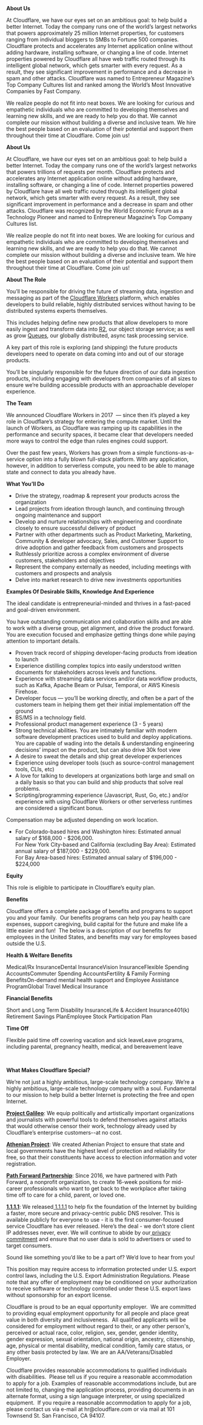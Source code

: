<div class="content-intro">
	<div><strong>About Us</strong></div>
	<div>
		<p><span style="font-weight: 400;">At Cloudflare, we have our eyes set on an ambitious goal: to help build a better Internet. Today the company runs one of the world’s largest networks that powers approximately 25 million Internet properties, for customers ranging from individual bloggers to SMBs to Fortune 500 companies. Cloudflare protects and accelerates any Internet application online without adding hardware, installing software, or changing a line of code. Internet properties powered by Cloudflare all have web traffic routed through its intelligent global network, which gets smarter with every request. As a result, they see significant improvement in performance and a decrease in spam and other attacks. Cloudflare was named to Entrepreneur Magazine’s Top Company Cultures list and ranked among the World’s Most Innovative Companies by Fast Company.</span><span style="font-weight: 400;">&nbsp;</span></p>
		<p><span style="font-weight: 400;">We realize people do not fit into neat boxes. We are looking for curious and empathetic individuals who are committed to developing themselves and learning new skills, and we are ready to help you do that. We cannot complete our mission without building a diverse and inclusive team. We hire the best people based on an evaluation of their potential and support them throughout their time at Cloudflare. Come join us!&nbsp;</span></p>
	</div>
</div>
<p><strong>About Us</strong></p>
<p>At Cloudflare, we have our eyes set on an ambitious goal: to help build a better Internet. Today the company runs one of the world’s largest networks that powers trillions of requests per month. Cloudflare protects and accelerates any Internet application online without adding hardware, installing software, or changing a line of code. Internet properties powered by Cloudflare have all web traffic routed through its intelligent global network, which gets smarter with every request. As a result, they see significant improvement in performance and a decrease in spam and other attacks. Cloudflare was recognized by the World Economic Forum as a Technology Pioneer and named to Entrepreneur Magazine’s Top Company Cultures list.</p>
<p>We realize people do not fit into neat boxes. We are looking for curious and empathetic individuals who are committed to developing themselves and learning new skills, and we are ready to help you do that. We cannot complete our mission without building a diverse and inclusive team. We hire the best people based on an evaluation of their potential and support them throughout their time at Cloudflare. Come join us!</p>
<p><strong>About The Role</strong></p>
<p>You’ll be responsible for driving the future of streaming data, ingestion and messaging as part of the <a href="https://workers.dev/">Cloudflare Workers</a> platform, which enables developers to build reliable, highly distributed services without having to be distributed systems experts themselves.</p>
<p>This includes helping define new products that allow developers to more easily ingest and transform data into <a href="https://developers.cloudflare.com/r2/">R2</a>, our object storage service; as well as grow <a href="https://developers.cloudflare.com/queues/">Queues</a>, our globally distributed, async task processing service.&nbsp;</p>
<p>A key part of this role is exploring (and shipping) the future products developers need to operate on data coming into and out of our storage products.</p>
<p>You’ll be singularly responsible for the future direction of our data ingestion products, including engaging with developers from companies of all sizes to ensure we’re building accessible products with an approachable developer experience.</p>
<p><strong>The Team</strong></p>
<p>We announced Cloudflare Workers in 2017&nbsp; — since then it’s played a key role in Cloudflare’s strategy for entering the compute market. Until the launch of Workers, as Cloudflare was ramping up its capabilities in the performance and security spaces, it became clear that developers needed more ways to control the edge than rules engines could support.</p>
<p>Over the past few years, Workers has grown from a simple functions-as-a-service option into a fully blown full-stack platform. With any application, however, in addition to serverless compute, you need to be able to manage state and connect to data you already have.</p>
<p><strong>What You’ll Do</strong></p>
<ul>
	<li>Drive the strategy, roadmap &amp; represent your products across the organization</li>
	<li>Lead projects from ideation through launch, and continuing through ongoing maintenance and support</li>
	<li>Develop and nurture relationships with engineering and coordinate closely to ensure successful delivery of product</li>
	<li>Partner with other departments such as Product Marketing, Marketing, Community &amp; developer advocacy, Sales, and Customer Support to drive adoption and gather feedback from customers and prospects</li>
	<li>Ruthlessly prioritize across a complex environment of diverse customers, stakeholders and objectives</li>
	<li>Represent the company externally as needed, including meetings with customers and prospects and analysis</li>
	<li>Delve into market research to drive new investments opportunities</li>
</ul>
<p><strong>Examples Of Desirable Skills, Knowledge And Experience</strong></p>
<p>The ideal candidate is entrepreneurial-minded and thrives in a fast-paced and goal-driven environment.&nbsp;</p>
<p>You have outstanding communication and collaboration skills and are able to work with a diverse group, get alignment, and drive the product forward. You are execution focused and emphasize getting things done while paying attention to important details.&nbsp;</p>
<ul>
	<li>Proven track record of shipping developer-facing products from ideation to launch</li>
	<li>Experience distilling complex topics into easily understood written documents for stakeholders across levels and functions.</li>
	<li>Experience with streaming data services and/or data workflow products, such as Kafka, Apache Beam or Pulsar, Temporal, or AWS Kinesis Firehose.</li>
	<li>Developer focus — you’ll be working directly, and often be a part of the customers team in helping them get their initial implementation off the ground</li>
	<li>BS/MS in a technology field.&nbsp;</li>
	<li>Professional product management experience (3 - 5 years)</li>
	<li>Strong technical abilities. You are intimately familiar with modern software development practices used to build and deploy applications. You are capable of wading into the details &amp; understanding engineering decisions’ impact on the product, but can also drive 30k foot view</li>
	<li>A desire to sweat the details and ship great developer experiences</li>
	<li>Experience using developer tools (such as source-control management tools, CLIs, etc)</li>
	<li>A love for talking to developers at organizations both large and small on a daily basis so that you can build and ship products that solve real problems.</li>
	<li>Scripting/programming experience (Javascript, Rust, Go, etc.) and/or experience with using Cloudflare Workers or other serverless runtimes are considered a significant bonus.</li>
</ul>
<p>Compensation may be adjusted depending on work location.</p>
<ul>
	<li>For Colorado-based hires and Washington hires: Estimated annual salary of $168,000 - $206,000.<br>For New York City-based and California (excluding Bay Area): Estimated annual salary of $187,000 - $229,000.<br>For Bay Area-based hires: Estimated annual salary of $196,000 - $224,000</li>
</ul>
<p><strong>Equity</strong></p>
<p>This role is eligible to participate in Cloudflare’s equity plan.</p>
<p><strong>Benefits</strong></p>
<p>Cloudflare offers a complete package of benefits and programs to support you and your family.&nbsp; Our benefits programs can help you pay health care expenses, support caregiving, build capital for the future and make life a little easier and fun!&nbsp; The below is a description of our benefits for employees in the United States, and benefits may vary for employees based outside the U.S.</p>
<p><strong>Health &amp; Welfare Benefits</strong></p>
<p>Medical/Rx InsuranceDental InsuranceVision InsuranceFlexible Spending AccountsCommuter Spending AccountsFertility &amp; Family Forming BenefitsOn-demand mental health support and Employee Assistance ProgramGlobal Travel Medical Insurance</p>
<p><strong>Financial Benefits</strong></p>
<p>Short and Long Term Disability InsuranceLife &amp; Accident Insurance401(k) Retirement Savings PlanEmployee Stock Participation Plan</p>
<p><strong>Time Off</strong></p>
<p>Flexible paid time off covering vacation and sick leaveLeave programs, including parental, pregnancy health, medical, and bereavement leave</p>
<p>&nbsp;</p>
<div class="content-conclusion">
	<p><strong>What Makes Cloudflare Special?</strong></p>
	<p><span style="font-weight: 400;">We’re not just a highly ambitious, large-scale technology company. We’re a highly ambitious, large-scale technology company with a soul. Fundamental to our mission to help build a better Internet is protecting the free and open Internet.</span></p>
	<p><a href="https://blog.cloudflare.com/protecting-free-expression-online/"><strong>Project Galileo</strong></a><span style="font-weight: 400;">: We equip politically and artistically important organizations and journalists with powerful tools to defend themselves against attacks that would otherwise censor their work, technology already used by Cloudflare’s enterprise customers--at no cost.</span></p>
	<p><strong><a href="https://www.cloudflare.com/athenian/">Athenian Project</a></strong><span style="font-weight: 400;">: We created Athenian Project to ensure that state and local governments have the highest level of protection and reliability for free, so that their constituents have access to election information and voter registration.</span></p>
	<p><a href="https://blog.cloudflare.com/tag/path-forward/"><strong>Path Forward Partnership</strong></a><span style="font-weight: 400;">: Since 2016, we have partnered with Path Forward, a nonprofit organization, to create 16-week positions for mid-career professionals who want to get back to the workplace after taking time off to care for a child, parent, or loved one.</span></p>
	<p><a href="https://1.1.1.1/"><strong>1.1.1.1</strong></a><span style="font-weight: 400;">: We released</span><a href="https://1.1.1.1/"> <span style="font-weight: 400;">1.1.1.1</span></a><span style="font-weight: 400;"> to help fix the foundation of the Internet by building a faster, more secure and privacy-centric public DNS resolver. This is available publicly for everyone to use - it is the first consumer-focused service Cloudflare has ever released. Here’s the deal - we don’t store client IP addresses never, ever. We will continue to abide by our</span><a href="https://developers.cloudflare.com/1.1.1.1/privacy/public-dns-resolver"> privacy commitment</a><span style="font-weight: 400;"> and ensure that no user data is sold to advertisers or used to target consumers.</span></p>
	<p><span style="font-weight: 400;">Sound like something you’d like to be a part of? We’d love to hear from you!</span></p>
	<p><span style="font-weight: 400;">This position may require access to information protected under U.S. export control laws, including the U.S. Export Administration Regulations. Please note that any offer of employment may be conditioned on your authorization to receive software or technology controlled under these U.S. export laws without sponsorship for an export license.</span></p>
	<p><span style="font-weight: 400;">Cloudflare is proud to be an equal opportunity employer. &nbsp;We are committed to providing equal employment opportunity for all people and place great value in both diversity and inclusiveness. &nbsp;All qualified applicants will be considered for employment without regard to their, or any other person's, perceived or actual</span> <span style="font-weight: 400;">race, color, religion, sex, gender, gender identity, gender expression, sexual orientation, national origin, ancestry, citizenship, age, physical or mental disability, medical condition, family care status, or any other basis protected by law. </span><span style="font-weight: 400;">We are an AA/Veterans/Disabled Employer.</span></p>
	<p><span style="font-weight: 400;">Cloudflare provides reasonable accommodations to qualified individuals with disabilities. &nbsp;Please tell us if you require a reasonable accommodation to apply for a job. Examples of reasonable accommodations include, but are not limited to, changing the application process, providing documents in an alternate format, using a sign language interpreter, or using specialized equipment. &nbsp;If you require a reasonable accommodation to apply for a job, please contact us via e-mail at </span><span style="font-weight: 400;">hr@cloudflare.com</span><span style="font-weight: 400;"> or via mail at 101 Townsend St. San Francisco, CA 94107.</span></p>
</div>